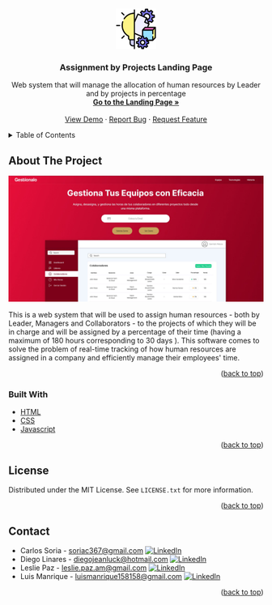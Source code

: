 <a name="readme-top"></a>


<!-- PROJECT LOGO -->
<br />
<div align="center">
  <a href="https://luismch158158.github.io/Landing-Gestionalo.github.io/">
    <img src="img/idea.png" alt="Logo" width="80" height="80">
  </a>

<h3 align="center">Assignment by Projects Landing Page</h3>

  <p align="center">
    Web system that will manage the allocation of human resources by Leader and by projects in percentage
    <br />
    <a href="https://luismch158158.github.io/Landing-Gestionalo.github.io/"><strong>Go to the Landing Page »</strong></a>
    <br />
    <br />
    <a href="https://github.com/luismch158158/Assignment_by_projects">View Demo</a>
    ·
    <a href="https://github.com/luismch158158/Assignment_by_projects">Report Bug</a>
    ·
    <a href="https://github.com/luismch158158/Assignment_by_projects">Request Feature</a>
  </p>
</div>



<!-- TABLE OF CONTENTS -->
<details>
  <summary>Table of Contents</summary>
  <ol>
    <li>
      <a href="#about-the-project">About The Project</a>
      <ul>
        <li><a href="#built-with">Built With</a></li>
      </ul>
    </li>
    <li><a href="#license">License</a></li>
    <li><a href="#contact">Contact</a></li>
  </ol>
</details>



<!-- ABOUT THE PROJECT -->
## About The Project

[![Product Name Screen Shot][product-screenshot]](https://example.com)

This is a web system that will be used to assign human resources - both by Leader, Managers and Collaborators - to the projects of which they will be in charge and will be assigned by a percentage of their time (having a maximum of 180 hours corresponding to 30 days ). This software comes to solve the problem of real-time tracking of how human resources are assigned in a company and efficiently manage their employees' time.


<p align="right">(<a href="#readme-top">back to top</a>)</p>



### Built With

- [HTML](https://www.w3schools.com/html/)
- [CSS](https://www.w3schools.com/css/)
- [Javascript](https://www.javascript.com/)


<p align="right">(<a href="#readme-top">back to top</a>)</p>


<!-- LICENSE -->
## License

Distributed under the MIT License. See `LICENSE.txt` for more information.

<p align="right">(<a href="#readme-top">back to top</a>)</p>



<!-- CONTACT -->
## Contact

- Carlos Soria  -  <soriac367@gmail.com> [![LinkedIn][linkedin-shield]][linkedin-url-carlos]
- Diego Linares - <diegojeanluck@hotmail.com> [![LinkedIn][linkedin-shield]][linkedin-url-diego]
- Leslie Paz - <leslie.paz.am@gmail.com> [![LinkedIn][linkedin-shield]][linkedin-url-leslie]
- Luis Manrique - <luismanrique158158@gmail.com> [![LinkedIn][linkedin-shield]][linkedin-url-luis]



<p align="right">(<a href="#readme-top">back to top</a>)</p>





<!-- MARKDOWN LINKS & imgS -->
<!-- https://www.markdownguide.org/basic-syntax/#reference-style-links -->
[contributors-shield]: https://img.shields.io/github/contributors/luismch158158/Assignment_by_projects.svg?style=for-the-badge
[contributors-url]: https://github.com/luismch158158/Assignment_by_projects/graphs/contributors
[forks-shield]: https://img.shields.io/github/forks/luismch158158/Assignment_by_projects.svg?style=for-the-badge
[forks-url]: https://github.com/luismch158158/Assignment_by_projects/network/members
[stars-shield]: https://img.shields.io/github/stars/luismch158158/Assignment_by_projects.svg?style=for-the-badge
[stars-url]: https://github.com/luismch158158/Assignment_by_projects/stargazers
[issues-shield]: https://img.shields.io/github/issues/luismch158158/Assignment_by_projects.svg?style=for-the-badge
[issues-url]: https://github.com/luismch158158/Assignment_by_projects/issues
[license-shield]: https://img.shields.io/github/license/luismch158158/Assignment_by_projects.svg?style=for-the-badge
[license-url]: https://github.com/luismch158158/Assignment_by_projects/blob/master/LICENSE.txt


[linkedin-shield]: https://img.shields.io/badge/-LinkedIn-black.svg?style=for-the-badge&logo=linkedin&colorB=555
[linkedin-url-carlos]: https://www.linkedin.com/in/carlos-soria-23709822a/
[linkedin-url-diego]: https://www.linkedin.com/in/diego-linares-castillo/
[linkedin-url-leslie]: https://www.linkedin.com/in/leslie-lorena-paz-ore-661437165/
[linkedin-url-luis]: https://www.linkedin.com/in/luis-manrique158158/


[product-screenshot]: /img/LANDING_PAGE.JPG
[logo]: /img/management.png
